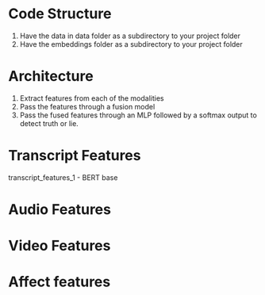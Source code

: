 # Code Structure
1. Have the data in data folder as a subdirectory to your project folder
2. Have the embeddings folder as a subdirectory to your project folder
# Architecture
1. Extract features from each of the modalities
2. Pass the features through a fusion model
3. Pass the fused features through an MLP followed by a softmax output to detect truth or lie.
# Transcript Features
transcript_features_1 - BERT base

# Audio Features

# Video Features

# Affect features